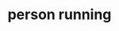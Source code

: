 ---
layout: smileys&emotion
title: person running
emoji: person_running
permalink: 🏃.html
image: assets/img/3moji/person_running.png
---